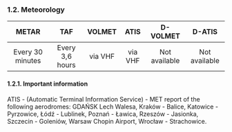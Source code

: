### 	1.2. Meteorology

|      METAR       |       TAF       | VOLMET  |  ATIS   |   D-VOLMET    |    D-ATIS     |
| :--------------: | :-------------: | :-----: | :-----: | :-----------: | :-----------: |
| Every 30 minutes | Every 3,6 hours | via VHF | via VHF | Not available | Not available |

#### 1.2.1. Important information

ATIS - (Automatic Terminal Information Service) - MET report of the following aerodromes: GDAŃSK Lech Walesa, Kraków - Balice, Katowice - Pyrzowice, Łódź - Lublinek, Poznań - Ławica, Rzeszów - Jasionka, Szczecin - Goleniów, Warsaw Chopin Airport, Wrocław - Strachowice. 

